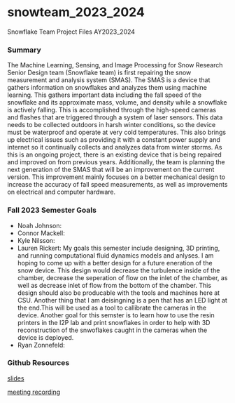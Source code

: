 # snowteam_2023_2024
Snowflake Team Project Files AY2023_2024

### Summary
  The Machine Learning, Sensing, and Image Processing for Snow Research Senior Design team (Snowflake team) is first repairing the snow measurement and analysis system (SMAS). The SMAS is a device that gathers information on snowflakes and analyzes them using machine learning. This gathers important data including the fall speed of the snowflake and its approximate mass, volume, and density while a snowflake is actively falling. This is accomplished through the high-speed cameras and flashes that are triggered through a system of laser sensors. This data needs to be collected outdoors in harsh winter conditions, so the device must be waterproof and operate at very cold temperatures. This also brings up electrical issues such as providing it with a constant power supply and internet so it continually collects and analyzes data from winter storms. As this is an ongoing project, there is an existing device that is being repaired and improved on from previous years. Additionally, the team is planning the next generation of the SMAS that will be an improvement on the current version. This improvement mainly focuses on a better mechanical design to increase the accuracy of fall speed measurements, as well as improvements on electrical and computer hardware.

### Fall 2023 Semester Goals
- Noah Johnson:
- Connor Mackell:
- Kyle Nilsson:
- Lauren Rickert: My goals this semester include designing, 3D printing, and running computational fluid dynamics models and anlyses. I am hoping to come up with a better design for a future eneration of the snow device. This design would decrease the turbulence inside of the chamber, decrease the seperation of flow on the inlet of the chamber, as well as decrease inlet of flow from the bottom of the chamber. This design should also be producable with the tools and machines here at CSU. Another thing that I am deisingning is a pen that has an LED light at the end.This will be used as a tool to callibrate the cameras in the device. Another goal for this semster is to learn how to use the resin printers in the I2P lab and print snowflakes in order to help with 3D reconstruction of the snwoflakes caught in the cameras when the device is deployed. 
- Ryan Zonnefeld: 

### Github Resources
[slides](https://docs.google.com/presentation/d/1HG5fEbkIR5e4xt7H8ZSW351dlRXp_NinHjw-bwELlns/edit?usp=sharing)

[meeting recording](https://drive.google.com/file/d/1aQnVjBFZ8f4g6_dN77DBQdKdTyLpH9qw/view?usp=drive_link)

